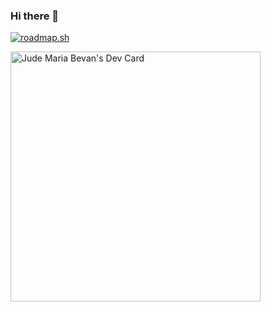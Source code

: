 ### Hi there 👋
[![roadmap.sh](https://api.roadmap.sh/v1-badge/tall/64f803895ce9f4ca58967fa1?variant=dark)](https://roadmap.sh)

<a href="https://app.daily.dev/judebevan"><img src="https://api.daily.dev/devcards/31a22e700e5b47dd988dfc016afdab02.png?r=z67" width="400" alt="Jude Maria Bevan's Dev Card"/></a>
<!--
**judebevan/judebevan** is a ✨ _special_ ✨ repository because its `README.md` (this file) appears on your GitHub profile.

Here are some ideas to get you started:

- 🔭 I’m currently working on ...
- 🌱 I’m currently learning ...
- 👯 I’m looking to collaborate on ...
- 🤔 I’m looking for help with ...
- 💬 Ask me about ...
- 📫 How to reach me: ...
- 😄 Pronouns: ...
- ⚡ Fun fact: ...
-->
